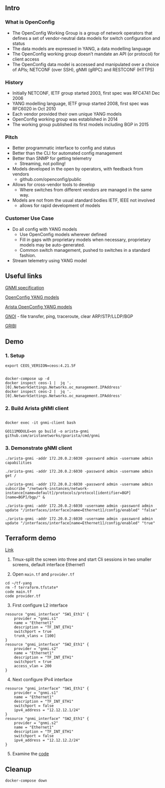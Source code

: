 ## Intro


### What is OpenConfig

* The OpenConfig Working Group is a group of network operators that defines a set of vendor-neutral data models for switch configuration and status
* The data models are expressed in YANG, a data modelling language
* The OpenConfig working group doesn’t mandate an API (or protocol) for client access
* The OpenConfig data model is accessed and manipulated over a choice of  APIs; NETCONF (over SSH), gNMI (gRPC) and RESTCONF (HTTPS)

### History

* Initially NETCONF, IETF group started 2003,  first spec was RFC4741 Dec 2006
* YANG modelling language, IETF group started 2008,  first spec was RFC6020 in Oct 2010
* Each vendor provided their own unique YANG models
* OpenConfig working group was established in 2014
* The working group published its first models including BGP in 2015 

### Pitch 

*  Better programmatic interface to config and status
* Better than the CLI for automated config management
* Better than SNMP for getting telemetry
    * Streaming, not polling!
* Models developed in the open by operators, with feedback from vendors
    * github.com/openconfig/public
* Allows for cross-vendor tools to develop
    * Where switches from different vendors are managed in the same way.
* Models are not from the usual standard bodies IETF, IEEE not involved
    * allows for rapid development of models

### Customer Use Case

* Do all config with YANG models
    * Use OpenConfig models wherever defined
    * Fill in gaps with proprietary models when necessary, proprietary models may be auto-generated.
    * Common switch management, pushed to switches in a standard fashion. 
* Stream telemetry using YANG model


## Useful links


[GNMI specification](https://github.com/openconfig/reference/blob/master/rpc/gnmi/gnmi-specification.md)

[OpenConfig YANG models](https://github.com/openconfig/public/tree/master/release/models)

[Arista OpenConfig YANG models](https://github.com/aristanetworks/yang)

[GNOI](https://github.com/openconfig/gnoi) - file transfer, ping, traceroute, clear ARP/STP/LLDP/BGP

[GRIBI](https://github.com/openconfig/gribi/blob/master/proto/service/gribi.proto)

## Demo 

### 1. Setup

```
export CEOS_VERSION=ceos:4.21.5F


docker-compose up -d
docker inspect ceos-1 |  jq '.[0].NetworkSettings.Networks.oc_management.IPAddress'
docker inspect ceos-2 |  jq '.[0].NetworkSettings.Networks.oc_management.IPAddress'
```

### 2. Build Arista gNMI client

```

docker exec -it gnmi-client bash

GO111MODULE=on go build -o arista-gnmi github.com/aristanetworks/goarista/cmd/gnmi
```

### 3. Demonstrate gNMI client 

```
./arista-gnmi -addr 172.20.0.2:6030 -password admin -username admin capabilities
```
```
./arista-gnmi -addr 172.20.0.2:6030 -password admin -username admin get /
```
```
./arista-gnmi -addr 172.20.0.2:6030 -password admin -username admin subscribe "/network-instances/network-instance[name=default]/protocols/protocol[identifier=BGP][name=BGP]/bgp/" &
```
```
./arista-gnmi -addr 172.20.0.2:6030 -username admin -password admin update "/interfaces/interface[name=Ethernet1]/config/enabled" "false"
```
```
./arista-gnmi -addr 172.20.0.2:6030 -username admin -password admin update "/interfaces/interface[name=Ethernet1]/config/enabled" "true"
```

## Terraform demo

[Link](https://github.com/networkop/terraform-yang)

1. Tmux-split the screen into three and start Cli sessions in two smaller screens, default interface  Ethernet1

2. Open `main.tf` and `provider.tf`

```
cd ~/tf-yang
rm -f terraform.tfstate*        
code main.tf
code provider.tf
```

3. First configure L2 interface


```
resource "gnmi_interface" "SW1_Eth1" {
    provider = "gnmi.s1"
    name = "Ethernet1"
    description = "TF_INT_ETH1"
    switchport = true
    trunk_vlans = [100]
}
resource "gnmi_interface" "SW2_Eth1" {
    provider = "gnmi.s2"
    name = "Ethernet1"
    description = "TF_INT_ETH1"
    switchport = true
    access_vlan = 200
}
```

4. Next configure IPv4 interface

```
resource "gnmi_interface" "SW1_Eth1" {
    provider = "gnmi.s1"
    name = "Ethernet1"
    description = "TF_INT_ETH1"
    switchport = false
    ipv4_address = "12.12.12.1/24"
}
resource "gnmi_interface" "SW2_Eth1" {
    provider = "gnmi.s2"
    name = "Ethernet1"
    description = "TF_INT_ETH1"
    switchport = false
    ipv4_address = "12.12.12.2/24"
}
```

5. Examine the [code](https://github.com/networkop/terraform-yang/blob/master/resource_interface.go)


## Cleanup

```
docker-compose down            
```